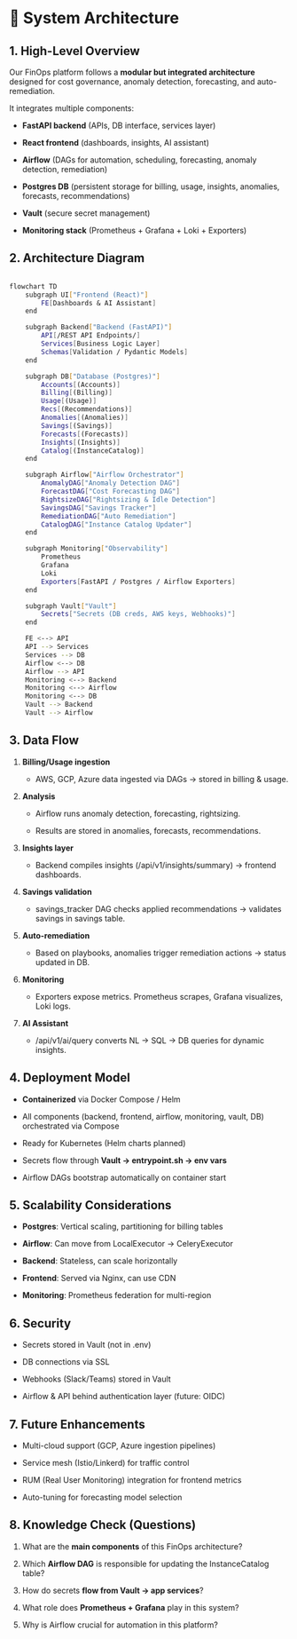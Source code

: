 📘 System Architecture
======================

1\. High-Level Overview
-----------------------

Our FinOps platform follows a **modular but integrated architecture** designed for cost governance, anomaly detection, forecasting, and auto-remediation.

It integrates multiple components:

*   **FastAPI backend** (APIs, DB interface, services layer)
    
*   **React frontend** (dashboards, insights, AI assistant)
    
*   **Airflow** (DAGs for automation, scheduling, forecasting, anomaly detection, remediation)
    
*   **Postgres DB** (persistent storage for billing, usage, insights, anomalies, forecasts, recommendations)
    
*   **Vault** (secure secret management)
    
*   **Monitoring stack** (Prometheus + Grafana + Loki + Exporters)
    

2\. Architecture Diagram
------------------------

```sh

flowchart TD
    subgraph UI["Frontend (React)"]
        FE[Dashboards & AI Assistant]
    end

    subgraph Backend["Backend (FastAPI)"]
        API[/REST API Endpoints/]
        Services[Business Logic Layer]
        Schemas[Validation / Pydantic Models]
    end

    subgraph DB["Database (Postgres)"]
        Accounts[(Accounts)]
        Billing[(Billing)]
        Usage[(Usage)]
        Recs[(Recommendations)]
        Anomalies[(Anomalies)]
        Savings[(Savings)]
        Forecasts[(Forecasts)]
        Insights[(Insights)]
        Catalog[(InstanceCatalog)]
    end

    subgraph Airflow["Airflow Orchestrator"]
        AnomalyDAG["Anomaly Detection DAG"]
        ForecastDAG["Cost Forecasting DAG"]
        RightsizeDAG["Rightsizing & Idle Detection"]
        SavingsDAG["Savings Tracker"]
        RemediationDAG["Auto Remediation"]
        CatalogDAG["Instance Catalog Updater"]
    end

    subgraph Monitoring["Observability"]
        Prometheus
        Grafana
        Loki
        Exporters[FastAPI / Postgres / Airflow Exporters]
    end

    subgraph Vault["Vault"]
        Secrets["Secrets (DB creds, AWS keys, Webhooks)"]
    end

    FE <--> API
    API --> Services
    Services --> DB
    Airflow <--> DB
    Airflow --> API
    Monitoring <--> Backend
    Monitoring <--> Airflow
    Monitoring <--> DB
    Vault --> Backend
    Vault --> Airflow

```

3\. Data Flow
-------------

1.  **Billing/Usage ingestion**
    
    *   AWS, GCP, Azure data ingested via DAGs → stored in billing & usage.
        
2.  **Analysis**
    
    *   Airflow runs anomaly detection, forecasting, rightsizing.
        
    *   Results are stored in anomalies, forecasts, recommendations.
        
3.  **Insights layer**
    
    *   Backend compiles insights (/api/v1/insights/summary) → frontend dashboards.
        
4.  **Savings validation**
    
    *   savings\_tracker DAG checks applied recommendations → validates savings in savings table.
        
5.  **Auto-remediation**
    
    *   Based on playbooks, anomalies trigger remediation actions → status updated in DB.
        
6.  **Monitoring**
    
    *   Exporters expose metrics. Prometheus scrapes, Grafana visualizes, Loki logs.
        
7.  **AI Assistant**
    
    *   /api/v1/ai/query converts NL → SQL → DB queries for dynamic insights.
        

4\. Deployment Model
--------------------

*   **Containerized** via Docker Compose / Helm
    
*   All components (backend, frontend, airflow, monitoring, vault, DB) orchestrated via Compose
    
*   Ready for Kubernetes (Helm charts planned)
    
*   Secrets flow through **Vault → entrypoint.sh → env vars**
    
*   Airflow DAGs bootstrap automatically on container start
    

5\. Scalability Considerations
------------------------------

*   **Postgres**: Vertical scaling, partitioning for billing tables
    
*   **Airflow**: Can move from LocalExecutor → CeleryExecutor
    
*   **Backend**: Stateless, can scale horizontally
    
*   **Frontend**: Served via Nginx, can use CDN
    
*   **Monitoring**: Prometheus federation for multi-region
    

6\. Security
------------

*   Secrets stored in Vault (not in .env)
    
*   DB connections via SSL
    
*   Webhooks (Slack/Teams) stored in Vault
    
*   Airflow & API behind authentication layer (future: OIDC)
    

7\. Future Enhancements
-----------------------

*   Multi-cloud support (GCP, Azure ingestion pipelines)
    
*   Service mesh (Istio/Linkerd) for traffic control
    
*   RUM (Real User Monitoring) integration for frontend metrics
    
*   Auto-tuning for forecasting model selection
    

8\. Knowledge Check (Questions)
-------------------------------

1.  What are the **main components** of this FinOps architecture?
    
2.  Which **Airflow DAG** is responsible for updating the InstanceCatalog table?
    
3.  How do secrets **flow from Vault → app services**?
    
4.  What role does **Prometheus + Grafana** play in this system?
    
5.  Why is Airflow crucial for automation in this platform?
